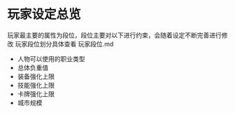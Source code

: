 # 玩家设定总览
玩家最主要的属性为段位，段位主要对以下进行约束，会随着设定不断完善进行修改
玩家段位划分具体查看 玩家段位.md

- 人物可以使用的职业类型
- 总体负重值
- 装备强化上限
- 技能强化上限
- 卡牌强化上限
- 城市规模